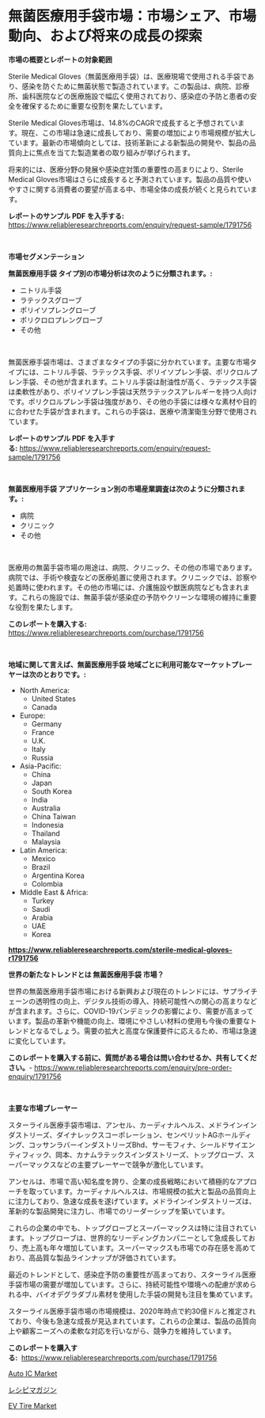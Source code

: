 <p><h1>無菌医療用手袋市場：市場シェア、市場動向、および将来の成長の探索</h1></p><p><strong>市場の概要とレポートの対象範囲</strong></p>
<p><p>Sterile Medical Gloves（無菌医療用手袋）は、医療現場で使用される手袋であり、感染を防ぐために無菌状態で製造されています。この製品は、病院、診療所、歯科医院などの医療施設で幅広く使用されており、感染症の予防と患者の安全を確保するために重要な役割を果たしています。</p><p>Sterile Medical Gloves市場は、14.8%のCAGRで成長すると予想されています。現在、この市場は急速に成長しており、需要の増加により市場規模が拡大しています。最新の市場傾向としては、技術革新による新製品の開発や、製品の品質向上に焦点を当てた製造業者の取り組みが挙げられます。</p><p>将来的には、医療分野の発展や感染症対策の重要性の高まりにより、Sterile Medical Gloves市場はさらに成長すると予測されています。製品の品質や使いやすさに関する消費者の要望が高まる中、市場全体の成長が続くと見られています。</p></p>
<p><strong>レポートのサンプル PDF を入手する:</strong> <a href="https://www.reliableresearchreports.com/enquiry/request-sample/1791756">https://www.reliableresearchreports.com/enquiry/request-sample/1791756</a></p>
<p>&nbsp;</p>
<p><strong>市場セグメンテーション</strong></p>
<p><strong>無菌医療用手袋 タイプ別の市場分析は次のように分類されます。:</strong></p>
<p><ul><li>ニトリル手袋</li><li>ラテックスグローブ</li><li>ポリイソプレングローブ</li><li>ポリクロロプレングローブ</li><li>その他</li></ul></p>
<p>&nbsp;</p>
<p><p>無菌医療手袋市場は、さまざまなタイプの手袋に分かれています。主要な市場タイプには、ニトリル手袋、ラテックス手袋、ポリイソプレン手袋、ポリクロルプレン手袋、その他が含まれます。ニトリル手袋は耐油性が高く、ラテックス手袋は柔軟性があり、ポリイソプレン手袋は天然ラテックスアレルギーを持つ人向けです。ポリクロルプレン手袋は強度があり、その他の手袋には様々な素材や目的に合わせた手袋が含まれます。これらの手袋は、医療や清潔衛生分野で使用されています。</p></p>
<p><strong>レポートのサンプル PDF を入手する:</strong>&nbsp;<a href="https://www.reliableresearchreports.com/enquiry/request-sample/1791756">https://www.reliableresearchreports.com/enquiry/request-sample/1791756</a></p>
<p>&nbsp;</p>
<p><strong> 無菌医療用手袋 アプリケーション別の市場産業調査は次のように分類されます。:</strong></p>
<p><ul><li>病院</li><li>クリニック</li><li>その他</li></ul></p>
<p>&nbsp;</p>
<p><p>医療用の無菌手袋市場の用途は、病院、クリニック、その他の市場であります。病院では、手術や検査などの医療処置に使用されます。クリニックでは、診察や処置時に使われます。その他の市場には、介護施設や獣医病院なども含まれます。これらの施設では、無菌手袋が感染症の予防やクリーンな環境の維持に重要な役割を果たします。</p></p>
<p><strong>このレポートを購入する:</strong>&nbsp; <a href="https://www.reliableresearchreports.com/purchase/1791756">https://www.reliableresearchreports.com/purchase/1791756</a></p>
<p>&nbsp;</p>
<p><strong>地域に関して言えば、無菌医療用手袋 地域ごとに利用可能なマーケットプレーヤーは次のとおりです。:</strong></p>
<p><ul>
    <li>
        North America:
        <ul>
            <li>United States</li>
            <li>Canada</li>
        </ul>
    </li>
    <li>
        Europe:
        <ul>
            <li>Germany</li>
            <li>France</li>
            <li>U.K.</li>
            <li>Italy</li>
            <li>Russia</li>
        </ul>
    </li>
    <li>
        Asia-Pacific:
        <ul>
            <li>China</li>
            <li>Japan</li>
            <li>South Korea</li>
            <li>India</li>
            <li>Australia</li>
            <li>China Taiwan</li>
            <li>Indonesia</li>
            <li>Thailand</li>
            <li>Malaysia</li>
        </ul>
    </li>
    <li>
        Latin America:
        <ul>
            <li>Mexico</li>
            <li>Brazil</li>
            <li>Argentina Korea</li>
            <li>Colombia</li>
        </ul>
    </li>
    <li>
        Middle East & Africa:
        <ul>
            <li>Turkey</li>
            <li>Saudi</li>
            <li>Arabia</li>
            <li>UAE</li>
            <li>Korea</li>
        </ul>
    </li>
    </ul></p>
<p><strong><a href="https://www.reliableresearchreports.com/sterile-medical-gloves-r1791756">https://www.reliableresearchreports.com/sterile-medical-gloves-r1791756</a></strong>&nbsp;</p>
<p><strong>世界の新たなトレンドとは 無菌医療用手袋 市場？</strong></p>
<p><p>世界の無菌医療用手袋市場における新興および現在のトレンドには、サプライチェーンの透明性の向上、デジタル技術の導入、持続可能性への関心の高まりなどが含まれます。さらに、COVID-19パンデミックの影響により、需要が高まっています。製品の革新や機能の向上、環境にやさしい材料の使用も今後の重要なトレンドとなるでしょう。需要の拡大と高度な保護要件に応えるため、市場は急速に変化しています。</p></p>
<p><strong>このレポートを購入する前に、質問がある場合は問い合わせるか、共有してください。</strong>- <a href="https://www.reliableresearchreports.com/enquiry/pre-order-enquiry/1791756">https://www.reliableresearchreports.com/enquiry/pre-order-enquiry/1791756</a></p>
<p>&nbsp;</p>
<p><strong>主要な市場プレーヤー</strong></p>
<p><p>スターライル医療手袋市場は、アンセル、カーディナルヘルス、メドラインインダストリーズ、ダイナレックスコーポレーション、センペリットAGホールディング、コッサンラバーインダストリーズBhd、サーモフィナ、シールドサイエンティフィック、岡本、カナムラテックスインダストリーズ、トップグローブ、スーパーマックスなどの主要プレーヤーで競争が激化しています。</p><p>アンセルは、市場で高い知名度を誇り、企業の成長戦略において積極的なアプローチを取っています。カーディナルヘルスは、市場規模の拡大と製品の品質向上に注力しており、急速な成長を遂げています。メドラインインダストリーズは、革新的な製品開発に注力し、市場でのリーダーシップを築いています。</p><p>これらの企業の中でも、トップグローブとスーパーマックスは特に注目されています。トップグローブは、世界的なリーディングカンパニーとして急成長しており、売上高も年々増加しています。スーパーマックスも市場での存在感を高めており、高品質な製品ラインナップが評価されています。</p><p>最近のトレンドとして、感染症予防の重要性が高まっており、スターライル医療手袋市場の需要が増加しています。さらに、持続可能性や環境への配慮が求められる中、バイオデグラダブル素材を使用した手袋の開発も注目を集めています。</p><p>スターライル医療手袋市場の市場規模は、2020年時点で約30億ドルと推定されており、今後も急速な成長が見込まれています。これらの企業は、製品の品質向上や顧客ニーズへの柔軟な対応を行いながら、競争力を維持しています。</p></p>
<p><strong>このレポートを購入する:</strong>&nbsp;&nbsp;<a href="https://www.reliableresearchreports.com/purchase/1791756">https://www.reliableresearchreports.com/purchase/1791756</a></p>
<p><p><a href="https://www.linkedin.com/pulse/auto-ic-market-size-growth-segmentation-regional-country-nrxde?trackingId=PVoKHFximKC6JsxcVLQciA%3D%3D">Auto IC Market</a></p><p><a href="https://github.com/one-cool-chick/Market-Research-Report-List-1/blob/main/484695222078.md">レシピマガジン</a></p><p><a href="https://www.linkedin.com/pulse/decoding-ev-tire-market-deep-dive-latest-trends-segmentation-n4cre?trackingId=DbUlFSwWaFwBTREmw7GDBA%3D%3D">EV Tire Market</a></p></p>
